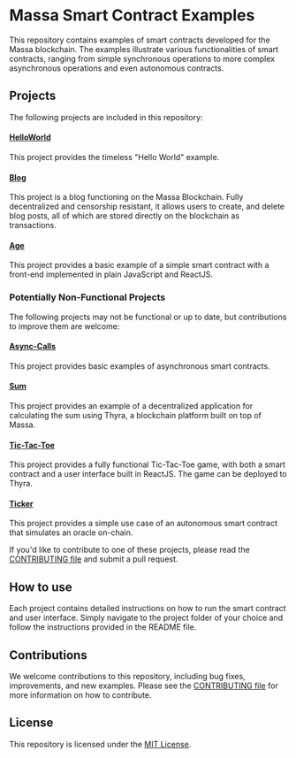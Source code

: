 # Massa Smart Contract Examples
This repository contains examples of smart contracts developed for the Massa blockchain. The examples illustrate various functionalities of smart contracts, ranging from simple synchronous operations to more complex asynchronous operations and even autonomous contracts.

## Projects
The following projects are included in this repository:

#### [HelloWorld](helloworld/README.md)
This project provides the timeless "Hello World" example.

#### [Blog](blog/README.md)
This project is a blog functioning on the Massa Blockchain. Fully decentralized and censorship resistant, it allows users to create, and delete blog posts, all of which are stored directly on the blockchain as transactions.

#### [Age](age/README.md)
This project provides a basic example of a simple smart contract with a front-end implemented in plain JavaScript and ReactJS.

### Potentially Non-Functional Projects
The following projects may not be functional or up to date, but contributions to improve them are welcome:

#### [Async-Calls](async-call/README.md)
This project provides basic examples of asynchronous smart contracts.

#### [Sum](sum/README.md)
This project provides an example of a decentralized application for calculating the sum using Thyra, a blockchain platform built on top of Massa.

#### [Tic-Tac-Toe](games/tictactoe/README.md)
This project provides a fully functional Tic-Tac-Toe game, with both a smart contract and a user interface built in ReactJS. The game can be deployed to Thyra.

#### [Ticker](ticker/README.md)
This project provides a simple use case of an autonomous smart contract that simulates an oracle on-chain.

If you'd like to contribute to one of these projects, please read the [CONTRIBUTING file](CONTRIBUTING.md) and submit a pull request.

## How to use
Each project contains detailed instructions on how to run the smart contract and user interface. Simply navigate to the project folder of your choice and follow the instructions provided in the README file.

## Contributions
We welcome contributions to this repository, including bug fixes, improvements, and new examples. Please see the [CONTRIBUTING file](CONTRIBUTING.md) for more information on how to contribute.

## License
This repository is licensed under the [MIT License](LICENSE).
